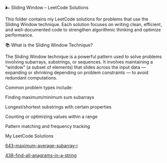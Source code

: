 🌬️ Sliding Window – LeetCode Solutions

This folder contains my LeetCode solutions for problems that use the Sliding Window technique.
Each solution focuses on writing clean, efficient, and well-documented code to strengthen algorithmic thinking and optimize performance.

📚 What is the Sliding Window Technique?

The Sliding Window technique is a powerful pattern used to solve problems involving subarrays, substrings, or sequences.
It involves maintaining a “window” (a subset of elements) that slides across the input data — expanding or shrinking depending on problem constraints — to avoid redundant computations.

Common problem types include:

Finding maximum/minimum sum subarrays

Longest/shortest substrings with certain properties

Counting or optimizing values within a range

Pattern matching and frequency tracking

My LeetCode Solutions

[643-maximum-average-subarray-i](https://github.com/Milkessa97/Leetcode-Solutions/tree/37a30e4dfbdd6faf5fc1121d385570deed8eb775/643-maximum-average-subarray-i)

[438-find-all-anagrams-in-a-string](https://github.com/Milkessa97/Leetcode-Solutions/tree/58c227d8d2af8fdab0acb8cdd6f54db2d3a5f3d9/438-find-all-anagrams-in-a-string)
